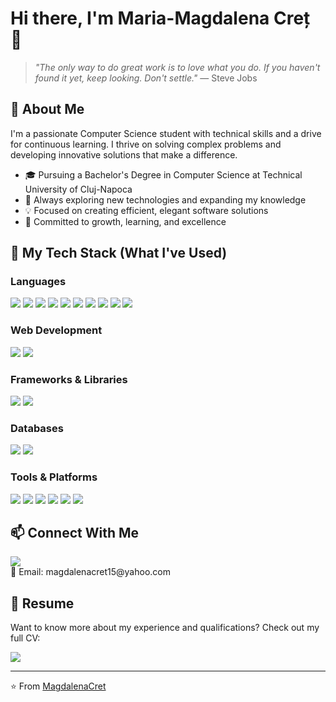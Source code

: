 # Hi there, I'm Maria-Magdalena Creț 👋

> *"The only way to do great work is to love what you do. If you haven't found it yet, keep looking. Don't settle."* — Steve Jobs

## 💫 About Me
I'm a passionate Computer Science student with technical skills and a drive for continuous learning. I thrive on solving complex problems and developing innovative solutions that make a difference.

- 🎓 Pursuing a Bachelor's Degree in Computer Science at Technical University of Cluj-Napoca
- 🌱 Always exploring new technologies and expanding my knowledge
- 💡 Focused on creating efficient, elegant software solutions
- 🚀 Committed to growth, learning, and excellence

## 🚀 My Tech Stack (What I've Used)

### Languages
<div>
  <img src="https://img.shields.io/badge/C-00599C?style=for-the-badge&logo=c&logoColor=white"/>
  <img src="https://img.shields.io/badge/C%2B%2B-00599C?style=for-the-badge&logo=c%2B%2B&logoColor=white"/>
  <img src="https://img.shields.io/badge/Java-ED8B00?style=for-the-badge&logo=openjdk&logoColor=white"/>
  <img src="https://img.shields.io/badge/JavaScript-F7DF1E?style=for-the-badge&logo=javascript&logoColor=black"/>
  <img src="https://img.shields.io/badge/Python-3776AB?style=for-the-badge&logo=python&logoColor=white"/>
  <img src="https://img.shields.io/badge/SQL-4479A1?style=for-the-badge&logo=mysql&logoColor=white"/>
  <img src="https://img.shields.io/badge/Assembly-654FF0?style=for-the-badge&logo=assembly&logoColor=white"/>
  <img src="https://img.shields.io/badge/VHDL-007396?style=for-the-badge&logo=vhdl&logoColor=white"/>
  <img src="https://img.shields.io/badge/Elm-1293D8?style=for-the-badge&logo=elm&logoColor=white"/>
  <img src="https://img.shields.io/badge/Haskell-5D4F85?style=for-the-badge&logo=haskell&logoColor=white"/>
</div>

### Web Development
<div>
  <img src="https://img.shields.io/badge/HTML5-E34F26?style=for-the-badge&logo=html5&logoColor=white"/>
  <img src="https://img.shields.io/badge/CSS3-1572B6?style=for-the-badge&logo=css3&logoColor=white"/>
</div>

### Frameworks & Libraries
<div>
  <img src="https://img.shields.io/badge/Spring-6DB33F?style=for-the-badge&logo=spring&logoColor=white"/>
  <img src="https://img.shields.io/badge/OpenGL-5586A4?style=for-the-badge&logo=opengl&logoColor=white"/>
</div>

### Databases
<div>
  <img src="https://img.shields.io/badge/MySQL-4479A1?style=for-the-badge&logo=mysql&logoColor=white"/>
  <img src="https://img.shields.io/badge/PostgreSQL-316192?style=for-the-badge&logo=postgresql&logoColor=white"/>
</div>

### Tools & Platforms
<div>
  <img src="https://img.shields.io/badge/Arduino-00979D?style=for-the-badge&logo=Arduino&logoColor=white"/>
  <img src="https://img.shields.io/badge/Git-F05032?style=for-the-badge&logo=git&logoColor=white"/>
  <img src="https://img.shields.io/badge/Linux-FCC624?style=for-the-badge&logo=linux&logoColor=black"/>
  <img src="https://img.shields.io/badge/Blender-F5792A?style=for-the-badge&logo=blender&logoColor=white"/>
  <img src="https://img.shields.io/badge/LaTeX-008080?style=for-the-badge&logo=latex&logoColor=white"/>
  <img src="https://img.shields.io/badge/Microsoft_Office-D83B01?style=for-the-badge&logo=microsoft-office&logoColor=white"/>
</div>
  
## 📫 Connect With Me

<div>
  <a href="https://github.com/MagdalenaCret">
    <img src="https://img.shields.io/badge/GitHub-100000?style=for-the-badge&logo=github&logoColor=white" />
  </a>
</div>
📧 Email: magdalenacret15@yahoo.com

## 📄 Resume

Want to know more about my experience and qualifications? Check out my full CV:

<div>
  <a href="https://github.com/MagdalenaCret/MagdalenaCret/blob/cv/CV_MariaMagdalenaCret.pdf">
    <img src="https://img.shields.io/badge/View%20CV-4285F4?style=for-the-badge&logo=github&logoColor=white" />
  </a>
</div>

---

⭐️ From [MagdalenaCret](https://github.com/MagdalenaCret)

